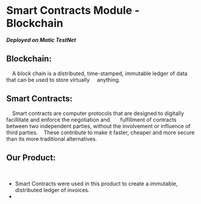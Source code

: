 # **Smart Contracts Module - Blockchain**

**_Deployed on Matic TestNet_**

## **Blockchain:**

&nbsp;&nbsp;&nbsp;&nbsp;A block chain is a distributed, time-stamped, immutable ledger of data that can be used to store virtually &nbsp;&nbsp;&nbsp;&nbsp;anything. <br/>

## **Smart Contracts:**

&nbsp;&nbsp;&nbsp;&nbsp;Smart contracts are computer protocols that are designed to digitally facillitate and enforce the negotiation and &nbsp;&nbsp;&nbsp;&nbsp;&nbsp; fulfillment of contracts between two independent parties, without the involvement or influence of third parties.&nbsp;&nbsp;&nbsp;&nbsp;These contribute to make it faster, cheaper and more secure than its more traditional alternatives.

## **Our Product:**

&nbsp;&nbsp;&nbsp;&nbsp;

- Smart Contracts were used in this product to create a immutable, distributed ledger of invoices.
-
